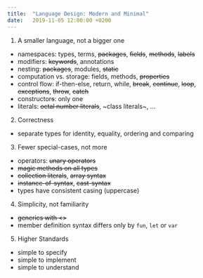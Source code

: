 ```yaml
---
title:  "Language Design: Modern and Minimal"
date:   2019-11-05 12:00:00 +0200
---
```


1. A smaller language, not a bigger one
- namespaces: types, terms, ~~packages~~, ~~fields~~, ~~methods~~, ~~labels~~
- modifiers: ~~keywords~~, annotations 
- nesting: ~~packages~~, modules, ~~static~~
- computation vs. storage: fields, methods, ~~properties~~
- control flow: if-then-else, return, while, ~~break~~, ~~continue~~, ~~loop~~, ~~exceptions~~, ~~throw~~, ~~catch~~
- constructor~~s~~: only one
- literals: ~~octal number literals~~, ~class literals~, ...

2. Correctness
- separate types for identity, equality, ordering and comparing

3. Fewer special-cases, not more
- operators: ~~unary operators~~
- ~~magic methods on all types~~
- ~~collection literals~~, ~~array syntax~~
- ~~instance-of-syntax~~, ~~cast-syntax~~
- types have consistent casing (uppercase)

4. Simplicity, not familiarity
- ~~generics with <>~~
- member definition syntax differs only by `fun`, `let` or `var`

5. Higher Standards
- simple to specify
- simple to implement
- simple to understand


<!-- 2. Fewer features, not more. -->